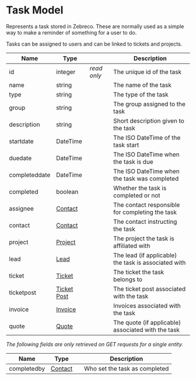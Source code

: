 # Task Model

Represents a task stored in Zebreco. These are normally used as a simple way to make a reminder of something for a user to do.

Tasks can be assigned to users and can be linked to tickets and projects.

| Name          | Type                              |               | Description                                           |
|---------------|-----------------------------------|---------------|-------------------------------------------------------|
| id            | integer                           | _read only_   | The unique id of the task                             |
| name          | string                            |               | The name of the task                                  |
| type          | string                            |               | The type of the task                                  |
| group         | string                            |               | The group assigned to the task                        |
| description   | string                            |               | Short description given to the task                   |
| startdate     | DateTime                          |               | The ISO DateTime of the task start                    |
| duedate       | DateTime                          |               | The ISO DateTime when the task is due                 |
| completeddate | DateTime                          |               | The ISO DateTime when the task was completed          |
| completed     | boolean                           |               | Whether the task is completed or not                  |
| assignee      | [Contact](api-contact.md)         |               | The contact responsible for completing the task       |
| contact       | [Contact](api-contact.md)         |               | The contact instructing the task                      |
| project       | [Project](api-project.md)         |               | The project the task is affiliated with               |
| lead          | [Lead](api-lead.md)               |               | The lead (if applicable) the task is associated with  |
| ticket        | [Ticket](api-ticket.md)           |               | The ticket the task belongs to                        |
| ticketpost    | [Ticket Post](api-ticketpost.md)  |               | The ticket post associated with the task              |
| invoice       | [Invoice](api-invoice.md)         |               | Invoices associated with the task                     |
| quote         | [Quote](api-quote.md)             |               | The quote (if applicable) associated with the task    |


*The following fields are only retrieved on GET requests for a single entity.*

| Name          | Type                      |               | Description                   | 
|---------------|---------------------------|---------------|-------------------------------|
| completedby   | [Contact](api-contact.md) |               | Who set the task as completed |
